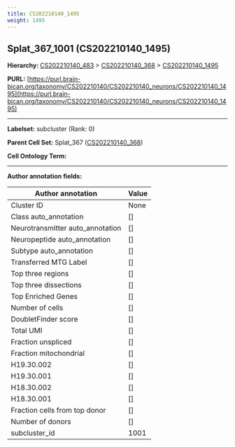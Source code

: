 ```yaml
---
title: CS202210140_1495
weight: 1495
---
```

## Splat_367_1001 (CS202210140_1495)
<b>Hierarchy: </b>
[CS202210140_483](../CS202210140_483) >
[CS202210140_368](../CS202210140_368) >
[CS202210140_1495](../CS202210140_1495)

**PURL:** [https://purl.brain-bican.org/taxonomy/CS202210140/CS202210140_neurons/CS202210140_1495](https://purl.brain-bican.org/taxonomy/CS202210140/CS202210140_neurons/CS202210140_1495)

---


**Labelset:** subcluster (Rank: 0)

**Parent Cell Set:** Splat_367 ([CS202210140_368](../CS202210140_368))



**Cell Ontology Term:** 

[MARKER GENES.]: #


---

[TRANSFERRED ANNOTATIONS.]: #


[AUTHOR ANNOTATION FIELDS.]: #


**Author annotation fields:**

| Author annotation | Value |
|-------------------|-------|
|Cluster ID|None|
|Class auto_annotation|[]|
|Neurotransmitter auto_annotation|[]|
|Neuropeptide auto_annotation|[]|
|Subtype auto_annotation|[]|
|Transferred MTG Label|[]|
|Top three regions|[]|
|Top three dissections|[]|
|Top Enriched Genes|[]|
|Number of cells|[]|
|DoubletFinder score|[]|
|Total UMI|[]|
|Fraction unspliced|[]|
|Fraction mitochondrial|[]|
|H19.30.002|[]|
|H19.30.001|[]|
|H18.30.002|[]|
|H18.30.001|[]|
|Fraction cells from top donor|[]|
|Number of donors|[]|
|subcluster_id|1001|
